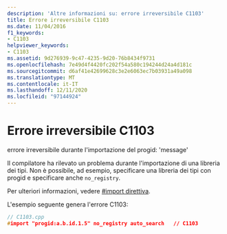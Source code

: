```yaml
---
description: 'Altre informazioni su: errore irreversibile C1103'
title: Errore irreversibile C1103
ms.date: 11/04/2016
f1_keywords:
- C1103
helpviewer_keywords:
- C1103
ms.assetid: 9d276939-9c47-4235-9d20-76b8434f9731
ms.openlocfilehash: 7e49d4f4420fc202f54a580c194244d24a4d181c
ms.sourcegitcommit: d6af41e42699628c3e2e6063ec7b03931a49a098
ms.translationtype: MT
ms.contentlocale: it-IT
ms.lasthandoff: 12/11/2020
ms.locfileid: "97144924"
---
```

# <a name="fatal-error-c1103"></a>Errore irreversibile C1103

errore irreversibile durante l'importazione del progid: 'message'

Il compilatore ha rilevato un problema durante l'importazione di una libreria dei tipi.  Non è possibile, ad esempio, specificare una libreria dei tipi con progid e specificare anche `no_registry`.

Per ulteriori informazioni, vedere [#import direttiva](../../preprocessor/hash-import-directive-cpp.md).

L'esempio seguente genera l'errore C1103:

```cpp
// C1103.cpp
#import "progid:a.b.id.1.5" no_registry auto_search   // C1103
```
